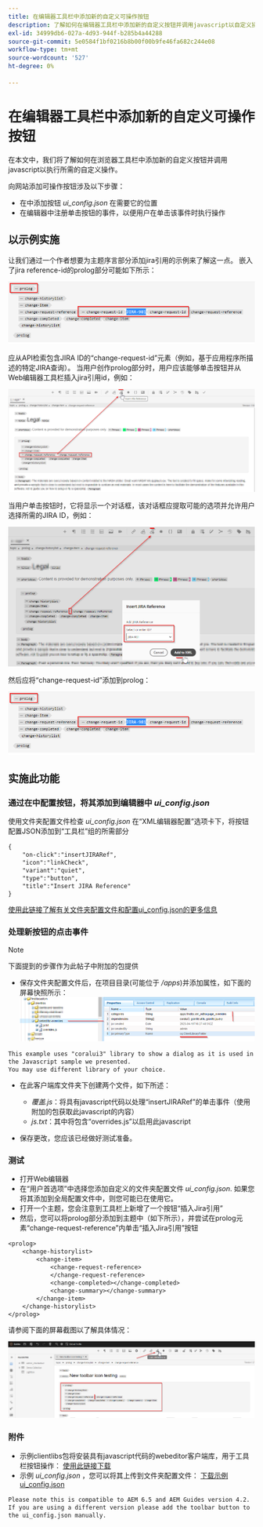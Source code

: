 ```yaml
---
title: 在编辑器工具栏中添加新的自定义可操作按钮
description: 了解如何在编辑器工具栏中添加新的自定义按钮并调用javascript以自定义操作它。
exl-id: 34999db6-027a-4d93-944f-b285b4a44288
source-git-commit: 5e0584f1bf0216b8b00f00b9fe46fa682c244e08
workflow-type: tm+mt
source-wordcount: '527'
ht-degree: 0%

---
```


# 在编辑器工具栏中添加新的自定义可操作按钮

在本文中，我们将了解如何在浏览器工具栏中添加新的自定义按钮并调用javascript以执行所需的自定义操作。

向网站添加可操作按钮涉及以下步骤：
- 在中添加按钮 *ui_config.json* 在需要它的位置
- 在编辑器中注册单击按钮的事件，以便用户在单击该事件时执行操作


## 以示例实施

让我们通过一个作者想要为主题序言部分添加jira引用的示例来了解这一点。 嵌入了jira reference-id的prolog部分可能如下所示：

![带有JIRA ID引用的Prolog部分](../../../assets/authoring/webeditor-add-customtoolbarbutton-prolog-sample.png)

应从API检索包含JIRA ID的“change-request-id”元素（例如，基于应用程序所描述的特定JIRA查询）。 当用户创作prolog部分时，用户应该能够单击按钮并从Web编辑器工具栏插入jira引用id，例如：

![prolog部分 — 添加JIRA引用](../../../assets/authoring/webeditor-add-customtoolbarbutton-prolog-insertjirareference.png)

当用户单击按钮时，它将显示一个对话框，该对话框应提取可能的选项并允许用户选择所需的JIRA ID，例如：

![Prolog部分添加JIRA ID对话框](../../../assets/authoring/webeditor-add-customtoolbarbutton-prolog-insertjirareference-dialog.png)

然后应将“change-request-id”添加到prolog：

![带有JIRA ID引用的Prolog部分](../../../assets/authoring/webeditor-add-customtoolbarbutton-prolog-sample.png)



## 实施此功能


### 通过在中配置按钮，将其添加到编辑器中 *ui_config.json*

使用文件夹配置文件检查 *ui_config.json* 在“XML编辑器配置”选项卡下，将按钮配置JSON添加到“工具栏”组的所需部分

```
{
    "on-click":"insertJIRARef",
    "icon":"linkCheck",
    "variant":"quiet",
    "type":"button",
    "title":"Insert JIRA Reference"
}
```

[使用此链接了解有关文件夹配置文件和配置ui_config.json的更多信息](https://experienceleague.adobe.com/docs/experience-manager-guides-learn/videos/advanced-user-guide/editor-configuration.html?lang=en)


### 处理新按钮的点击事件

>[!NOTE]
>
>下面提到的步骤作为此帖子中附加的包提供



- 保存文件夹配置文件后，在项目目录(可能位于 */apps*)并添加属性，如下面的屏幕快照所示：
  ![Webeditor的客户端库设置](../../../assets/authoring/webeditor-add-customtoolbarbutton-clientlibrarysettings.png)

```
This example uses "coralui3" library to show a dialog as it is used in the Javascript sample we presented.
You may use different library of your choice.
```

- 在此客户端库文件夹下创建两个文件，如下所述：
   - *覆盖.js*：将具有javascript代码以处理“insertJIRARef”的单击事件（使用附加的包获取此javascript的内容）
   - *js.txt*：其中将包含“overrides.js”以启用此javascript

- 保存更改，您应该已经做好测试准备。


### 测试

- 打开Web编辑器
- 在“用户首选项”中选择您添加自定义的文件夹配置文件 *ui_config.json*. 如果您将其添加到全局配置文件中，则您可能已在使用它。
- 打开一个主题，您会注意到工具栏上新增了一个按钮“插入Jira引用”
- 然后，您可以将prolog部分添加到主题中（如下所示），并尝试在prolog元素“change-request-reference”内单击“插入Jira引用”按钮

```
<prolog>
    <change-historylist>
        <change-item>
            <change-request-reference>
            </change-request-reference>
            <change-completed></change-completed>
            <change-summary></change-summary>
        </change-item>
    </change-historylist>
</prolog>
```

请参阅下面的屏幕截图以了解具体情况：

![“测试新项”按钮](../../../assets/authoring/webeditor-add-customtoolbarbutton-testing.png)


### 附件

- 示例clientlibs包将安装具有javascript代码的webeditor客户端库，用于工具栏按钮操作： [使用此链接下载](../../../assets/authoring/webeditor-addbuttonontoolbar-insertjira-clientlib.zip)
- 示例 *ui_config.json* ，您可以将其上传到文件夹配置文件： [下载示例ui_config.json](../../../assets/authoring/sample_ui_config_Guides4.2-InsertJiraReference.json)

```
Please note this is compatible to AEM 6.5 and AEM Guides version 4.2.
If you are using a different version please add the toolbar button to the ui_config.json manually.
```
